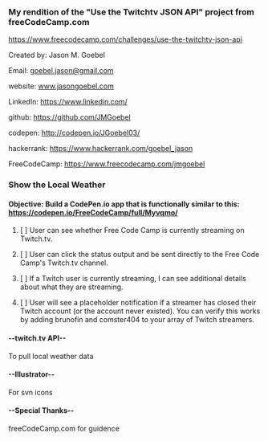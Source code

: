 ### My rendition of the "Use the Twitchtv JSON API" project from freeCodeCamp.com
https://www.freecodecamp.com/challenges/use-the-twitchtv-json-api

Created by:   Jason M. Goebel

Email:        goebel.jason@gmail.com

website:      www.jasongoebel.com

LinkedIn:     https://www.linkedin.com/

github:       https://github.com/JMGoebel

codepen:      http://codepen.io/JGoebel03/

hackerrank:   https://www.hackerrank.com/goebel_jason

FreeCodeCamp: https://www.freecodecamp.com/jmgoebel




### Show the Local Weather

#### Objective:  Build a CodePen.io app that is functionally similar to this: https://codepen.io/FreeCodeCamp/full/Myvqmo/

1. [ ] User can see whether Free Code Camp is currently streaming on Twitch.tv.

2. [ ] User can click the status output and be sent directly to the Free Code Camp's Twitch.tv channel.

3. [ ] If a Twitch user is currently streaming, I can see additional details about what they are streaming.

4. [ ] User will see a placeholder notification if a streamer has closed their Twitch account (or the account never existed). 
    You can verify this works by adding brunofin and comster404 to your array of Twitch streamers.




#### --twitch.tv API--
To pull local weather data

#### --Illustrator--
For svn icons

#### --Special Thanks--
freeCodeCamp.com for guidence


